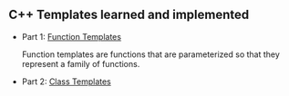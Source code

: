 ## C++ Templates learned and implemented
- Part 1: [Function Templates](./Function_Templates)
    
    Function templates are functions that are parameterized so that they
represent a family of functions.

- Part 2: [Class Templates](./Class_Templates)